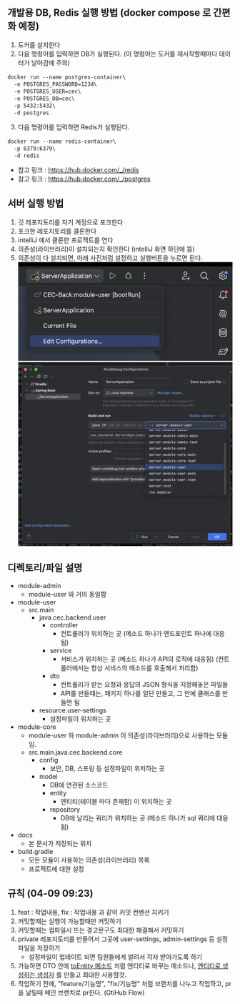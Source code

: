 ## 개발용 DB, Redis 실행 방법  (docker compose 로 간편화 예정)
1. 도커를 설치한다
2. 다음 명령어를 입력하면 DB가 실행된다.  (이 명령어는 도커를 재시작할때마다 데이터가 날아감에 주의)
```  
docker run --name postgres-container\
  -e POSTGRES_PASSWORD=1234\
  -e POSTGRES_USER=cec\
  -e POSTGRES_DB=cec\
  -p 5432:5432\
  -d postgres
```
3. 다음 명령어를 입력하면 Redis가 실행된다.
```  
docker run --name redis-container\
  -p 6379:6379\
  -d redis
```
- 참고 링크 : https://hub.docker.com/_/redis
- 참고 링크 : https://hub.docker.com/_/postgres

## 서버 실행 방법
1. 깃 레포지토리를 자기 계정으로 포크한다
2. 포크한 레포지토리를 클론한다
3. intelliJ 에서 클론한 프로젝트를 연다
4. 의존성(라이브러리)이 설치되는지 확인한다 (intelliJ 화면 하단에 뜸)
5. 의존성이 다 설치되면, 아래 사진처럼 설정하고 실행버튼을 누르면 된다.
   ![서버 실행 방법 1](server-exec-1.png)
   ![서버 실행 방법 1](server-exec-2.png)

## 디렉토리/파일 설명
- module-admin
    - module-user 와 거의 동일함
- module-user
    - src.main
        - java.cec.backend.user
            - controller
                - 컨트롤러가 위치하는 곳 (메소드 하나가 엔드포인트 하나에 대응됨)
            - service
                - 서비스가 위치하는 곳 (메소드 하나가 API의 로직에 대응됨) (컨트롤러에서는 항상 서비스의 메소드를 호출해서 처리함)
            - dto
                - 컨트롤러가 받는 요청과 응답의 JSON 형식을 지정해놓은 파일들
                - API를 만들때는, 패키지 하나를 일단 만들고, 그 안에 클래스를 만들면 됨
        - resource.user-settings
            - 설정파일이 위치하는 곳
- module-core
    - module-user 와 module-admin 이 의존성(라이브러리)으로 사용하는 모듈임.
    - src.main.java.cec.backend.core
        - config
            - 보안, DB, 스프링 등 설정파일이 위치하는 곳
        - model
            - DB에 연관된 소스코드
            - entity
                - 엔티티(테이블 마다 존재함) 이 위치하는 곳
            - repository
                - DB에 날리는 쿼리가 위치하는 곳 (메소드 하나가 sql 쿼리에 대응됨)
- docs
    - 본 문서가 저장되는 위치
- build.gradle
    - 모든 모듈이 사용하는 의존성(라이브러리) 목록
    - 프로젝트에 대한 설정

## 규칙 (04-09 09:23)
1. feat : 작업내용, fix : 작업내용 과 같이 커밋 컨벤션 지키기
2. 커밋할때는 실행이 가능할때만 커밋하기
3. 커밋할때는 컴파일시 뜨는 경고문구도 최대한 해결해서 커밋하기
4. private 레포지토리를 만들어서 그곳에 user-settings, admin-settings 등 설정파일을 저장하기
    - 설정파일이 업데이트 되면 팀원들에게 알려서 각자 받아가도록 하기
5. 가능하면 DTO 안에 [toEntity 메소드](../module-user/src/main/java/cec/backend/user/dto/test/CreateTestRequest.java) 처럼 엔티티로 바꾸는 메소드나, [엔티티로 생성하는 생성자](../module-user/src/main/java/cec/backend/user/dto/test/TestResponse.java) 를 만들고 최대한 사용할것.
6. 작업하기 전에, "feature/기능명", "fix/기능명" 처럼 브랜치를 나누고 작업하고, pr을 날릴때 메인 브랜치로 pr한다. (GtiHub Flow)  
